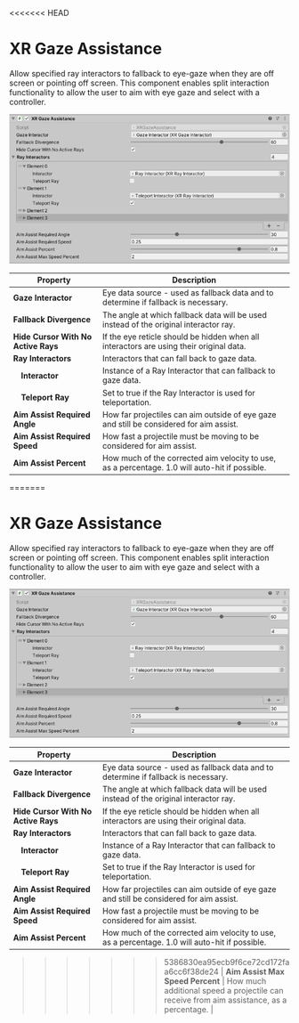 <<<<<<< HEAD
# XR Gaze Assistance

Allow specified ray interactors to fallback to eye-gaze when they are off screen or pointing off screen. This component enables split interaction functionality to allow the user to aim with eye gaze and select with a controller.

![XRGazeAssistance component](images/xr-gaze-assistance.png)

| **Property** | **Description** |
|---|---|
| **Gaze Interactor** | Eye data source - used as fallback data and to determine if fallback is necessary. |
| **Fallback Divergence** | The angle at which fallback data will be used instead of the original interactor ray. |
| **Hide Cursor With No Active Rays** | If the eye reticle should be hidden when all interactors are using their original data. |
| **Ray Interactors** | Interactors that can fall back to gaze data. |
| &emsp;**Interactor** | Instance of a Ray Interactor that can fallback to gaze data. |
| &emsp;**Teleport Ray** | Set to true if the Ray Interactor is used for teleportation. |
| **Aim Assist Required Angle** | How far projectiles can aim outside of eye gaze and still be considered for aim assist. |
| **Aim Assist Required Speed** | How fast a projectile must be moving to be considered for aim assist. |
| **Aim Assist Percent** | How much of the corrected aim velocity to use, as a percentage. 1.0 will auto-hit if possible. |
=======
# XR Gaze Assistance

Allow specified ray interactors to fallback to eye-gaze when they are off screen or pointing off screen. This component enables split interaction functionality to allow the user to aim with eye gaze and select with a controller.

![XRGazeAssistance component](images/xr-gaze-assistance.png)

| **Property** | **Description** |
|---|---|
| **Gaze Interactor** | Eye data source - used as fallback data and to determine if fallback is necessary. |
| **Fallback Divergence** | The angle at which fallback data will be used instead of the original interactor ray. |
| **Hide Cursor With No Active Rays** | If the eye reticle should be hidden when all interactors are using their original data. |
| **Ray Interactors** | Interactors that can fall back to gaze data. |
| &emsp;**Interactor** | Instance of a Ray Interactor that can fallback to gaze data. |
| &emsp;**Teleport Ray** | Set to true if the Ray Interactor is used for teleportation. |
| **Aim Assist Required Angle** | How far projectiles can aim outside of eye gaze and still be considered for aim assist. |
| **Aim Assist Required Speed** | How fast a projectile must be moving to be considered for aim assist. |
| **Aim Assist Percent** | How much of the corrected aim velocity to use, as a percentage. 1.0 will auto-hit if possible. |
>>>>>>> 5386830ea95ecb9f6ce72cd172faa6cc6f38de24
| **Aim Assist Max Speed Percent** | How much additional speed a projectile can receive from aim assistance, as a percentage. |